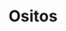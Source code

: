---
title: Ositos
date: 
draft: false

# descripcion
description : Ositos

materials: Plata 925

color: Violeta, Celeste, Verde, Rosa, Naranja, Blanco y Negro

dimensions: 1cm

code: 01-15-0158

type: "Aros"

categories: []

price: $570,00

# Images
# first image will be shown in the product page
images:
  # - image: "images/path_to_image"
  # La ubicacion de las imagenes es imagenes/Aros/Aros.Infantil/01-15-0158-ositos
  - image: "./images/aros/infantil/01-15-0158-ositos_a.JPG"
  - image: "./images/aros/infantil/01-15-0158-ositos_b.JPG"
  - image: "./images/aros/infantil/01-15-0158-ositos_c.JPG"
  - image: "./images/aros/infantil/01-15-0158-ositos_d.JPG"
  - image: "./images/aros/infantil/01-15-0158-ositos_e.JPG"
---